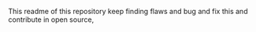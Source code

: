 This readme of this repository keep finding flaws and bug and fix this and contribute in open source,
